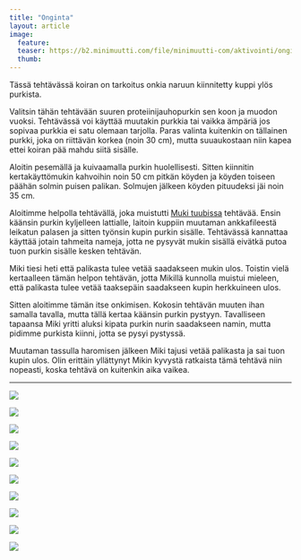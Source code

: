 ```yaml
---
title: "Onginta"
layout: article
image:
  feature:
  teaser: https://b2.minimuutti.com/file/minimuutti-com/aktivointi/onginta/DS15029-245px.jpg
  thumb:
---
```


Tässä tehtävässä koiran on tarkoitus onkia naruun kiinnitetty kuppi ylös purkista.

Valitsin tähän tehtävään suuren proteiinijauhopurkin sen koon ja muodon vuoksi. Tehtävässä voi käyttää muutakin purkkia tai vaikka ämpäriä jos sopivaa purkkia ei satu olemaan tarjolla. Paras valinta kuitenkin on tällainen purkki, joka on riittävän korkea (noin 30 cm), mutta suuaukostaan niin kapea ettei koiran pää mahdu siitä sisälle.

Aloitin pesemällä ja kuivaamalla purkin huolellisesti. Sitten kiinnitin kertakäyttömukin kahvoihin noin 50 cm pitkän köyden ja köyden toiseen päähän solmin puisen palikan. Solmujen jälkeen köyden pituudeksi jäi noin 35 cm.

Aloitimme helpolla tehtävällä, joka muistutti [Muki tuubissa](/aktivointi/muki-tuubissa/) tehtävää. Ensin käänsin purkin kyljelleen lattialle, laitoin kuppiin muutaman ankkafileestä leikatun palasen ja sitten työnsin kupin purkin sisälle. Tehtävässä kannattaa käyttää jotain tahmeita nameja, jotta ne pysyvät mukin sisällä eivätkä putoa tuon purkin sisälle kesken tehtävän.

Miki tiesi heti että palikasta tulee vetää saadakseen mukin ulos. Toistin vielä kertaalleen tämän helpon tehtävän, jotta Mikillä kunnolla muistui mieleen, että palikasta tulee vetää taaksepäin saadakseen kupin herkkuineen ulos.

Sitten aloitimme tämän itse onkimisen. Kokosin tehtävän muuten ihan samalla tavalla, mutta tällä kertaa käänsin purkin pystyyn. Tavalliseen tapaansa Miki yritti aluksi kipata purkin nurin saadakseen namin, mutta pidimme purkista kiinni, jotta se pysyi pystyssä.

Muutaman tassulla haromisen jälkeen Miki tajusi vetää palikasta ja sai tuon kupin ulos. Olin erittäin yllättynyt Mikin kyvystä ratkaista tämä tehtävä niin nopeasti, koska tehtävä on kuitenkin aika vaikea.

---

[![](https://b2.minimuutti.com/file/minimuutti-com/aktivointi/onginta/DS14851-800px.jpg)](https://dl.dropboxusercontent.com/sh/ea1wtnz7z734o12/AADyOc7mKoGCAGwB_NlZVD_xa/aktivointi/onginta/DS14851.jpg)

[![](https://b2.minimuutti.com/file/minimuutti-com/aktivointi/onginta/DS14853-800px.jpg)](https://dl.dropboxusercontent.com/sh/ea1wtnz7z734o12/AABG_I9XlCPg7GPF8KCquLoYa/aktivointi/onginta/DS14853.jpg)

[![](https://b2.minimuutti.com/file/minimuutti-com/aktivointi/onginta/DS14856-800px.jpg)](https://dl.dropboxusercontent.com/sh/ea1wtnz7z734o12/AAAByqkEGJ--x1orYUZLXjW9a/aktivointi/onginta/DS14856.jpg)

[![](https://b2.minimuutti.com/file/minimuutti-com/aktivointi/onginta/DS15029-800px.jpg)](https://dl.dropboxusercontent.com/sh/ea1wtnz7z734o12/AABOyFEdpbe93AJsRgtxp4kWa/aktivointi/onginta/DS15029.jpg)

[![](https://b2.minimuutti.com/file/minimuutti-com/aktivointi/onginta/DS14881-800px.jpg)](https://dl.dropboxusercontent.com/sh/ea1wtnz7z734o12/AACm3whGJ9_zksEGRYgIV-E2a/aktivointi/onginta/DS14881.jpg)

[![](https://b2.minimuutti.com/file/minimuutti-com/aktivointi/onginta/DS14965-800px.jpg)](https://dl.dropboxusercontent.com/sh/ea1wtnz7z734o12/AABQlyfUJYYjcxDZWfWtba7Xa/aktivointi/onginta/DS14965.jpg)

[![](https://b2.minimuutti.com/file/minimuutti-com/aktivointi/onginta/DS14972-800px.jpg)](https://dl.dropboxusercontent.com/sh/ea1wtnz7z734o12/AAAOX1b619S9Hv2R9TM5rsZWa/aktivointi/onginta/DS14972.jpg)

[![](https://b2.minimuutti.com/file/minimuutti-com/aktivointi/onginta/DS14929-800px.jpg)](https://dl.dropboxusercontent.com/sh/ea1wtnz7z734o12/AADj57KzkJY_mmqNrJYOjqLda/aktivointi/onginta/DS14929.jpg)

[![](https://b2.minimuutti.com/file/minimuutti-com/aktivointi/onginta/DS14944-800px.jpg)](https://dl.dropboxusercontent.com/sh/ea1wtnz7z734o12/AADPcWGI8up7GS00wwomKQpra/aktivointi/onginta/DS14944.jpg)

[![](https://b2.minimuutti.com/file/minimuutti-com/aktivointi/onginta/DS14945-800px.jpg)](https://dl.dropboxusercontent.com/sh/ea1wtnz7z734o12/AABcY3kxjYfFCXyq8iArblOna/aktivointi/onginta/DS14945.jpg)
